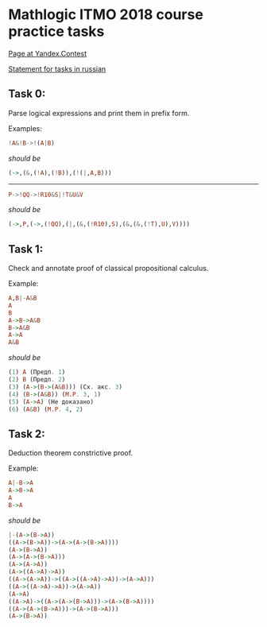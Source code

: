 # Mathlogic ITMO 2018 course practice tasks

[Page at Yandex.Contest](https://contest.yandex.ru/contest/7696/enter/)

[Statement for tasks in russian](https://github.com/shd/logic2018/blob/master/hw-practice.pdf)

## Task 0: 

Parse logical expressions and print them in prefix form.

Examples: 

```haskell
!A&!B->!(A|B)
```

*should be*

```haskell 
(->,(&,(!A),(!B)),(!(|,A,B)))
```
---------------------------------
```haskell
P->!QQ->!R10&S|!T&U&V
```

*should be*

```haskell 
(->,P,(->,(!QQ),(|,(&,(!R10),S),(&,(&,(!T),U),V))))
```
## Task 1:

Check and annotate proof of classical propositional calculus.

Example:
```haskell
A,B|-A&B
A
B
A->B->A&B
B->A&B
A->A
A&B
```

*should be*

```haskell
(1) A (Предп. 1)
(2) B (Предп. 2)
(3) (A->(B->(A&B))) (Сх. акс. 3)
(4) (B->(A&B)) (M.P. 3, 1)
(5) (A->A) (Не доказано)
(6) (A&B) (M.P. 4, 2)
```

## Task 2:

Deduction theorem constrictive proof.

Example:
```haskell
A|-B->A
A->B->A
A
B->A
```
*should be*

```haskell
|-(A->(B->A))
((A->(B->A))->(A->(A->(B->A))))
(A->(B->A))
(A->(A->(B->A)))
(A->(A->A))
(A->((A->A)->A))
((A->(A->A))->((A->((A->A)->A))->(A->A)))
((A->((A->A)->A))->(A->A))
(A->A)
((A->A)->((A->(A->(B->A)))->(A->(B->A))))
((A->(A->(B->A)))->(A->(B->A)))
(A->(B->A))
```




